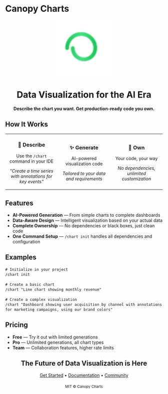 # Canopy Charts

<div align="center">
  <img src="public/favicon.svg" width="180" height="180" alt="Canopy Charts Logo">
  
  <h1>Data Visualization for the AI Era</h1>
  
  <p><strong>Describe the chart you want. Get production-ready code you own.</strong></p>
</div>

## How It Works

<table>
<tr>
<td width="33%" align="center">
  <h3>📝 Describe</h3>
  <p>Use the <code>/chart</code> command in your IDE</p>
  <p><em>"Create a time series with annotations for key events"</em></p>
</td>
<td width="33%" align="center">
  <h3>✨ Generate</h3>
  <p>AI-powered visualization code</p>
  <p><em>Tailored to your data and requirements</em></p>
</td>
<td width="33%" align="center">
  <h3>🔧 Own</h3>
  <p>Your code, your way</p>
  <p><em>No dependencies, unlimited customization</em></p>
</td>
</tr>
</table>

## Features

- **AI-Powered Generation** — From simple charts to complete dashboards
- **Data-Aware Design** — Intelligent visualization based on your actual data
- **Complete Ownership** — No dependencies or black boxes, just clean code
- **One Command Setup** — `/chart init` handles all dependencies and configuration

## Examples

```
# Initialize in your project
/chart init

# Create a basic chart
/chart "Line chart showing monthly revenue"

# Create a complex visualization
/chart "Dashboard showing user acquisition by channel with annotations for marketing campaigns, using our brand colors"
```

## Pricing

- **Free** — Try it out with limited generations
- **Pro** — Unlimited generations, all chart types
- **Team** — Collaboration features, higher rate limits

<div align="center">
  <h2>The Future of Data Visualization is Here</h2>
  <p><a href="#getting-started">Get Started</a> • <a href="#documentation">Documentation</a> • <a href="#community">Community</a></p>
  
  <sub>MIT © Canopy Charts</sub>
</div>
